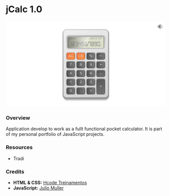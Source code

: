 # jCalc 1.0

![Diagrama Relacional de 'PHMoney_CoreAdmin'](./assets/images/app-overview.jpg)

### Overview

Application develop to work as a fullt functional pocket calculator. It is part of my personal portfolio of JavaScript projects.

### Resources

- Tradi

### Credits
- **HTML & CSS:** [Hcode Treinamentos](https://www.hcode.com.br)
- **JavaScript:** [Julio Muller](https://www.linkedin.com/in/juliolmuller/)
